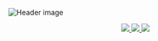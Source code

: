![Header image](img/kojiro.png)

<p align="center">
  <a href="https://discord.com/users/1056305220914786406" target="_blank">
    <img src="https://img.shields.io/badge/-@vojtikczhraje-212121?style=flat&labelColor=212121&logo=discord&logoColor=white"
  </a>

 <a href="https://www.instagram.com/vojtikczhraje/" target="_blank">
    <img src="https://img.shields.io/badge/-@vojtikczhraje-212121?style=flat&labelColor=212121&logo=instagram&logoColor=white"
  </a>

   <a href="mailto:vojtikczhraje@gmail.com" target="_blank">
    <img src="https://img.shields.io/badge/-vojtikczhraje@gmail.com-212121?style=flat&labelColor=212121&logo=gmail&logoColor=white"
  </a>
</p>
     





